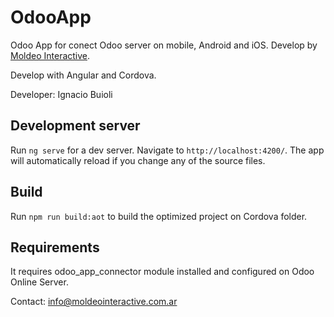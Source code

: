 # OdooApp

Odoo App for conect Odoo server on mobile, Android and iOS. Develop by [Moldeo Interactive](https://www.moldeointeractive.com.ar).

Develop with Angular and Cordova.

Developer: Ignacio Buioli

## Development server

Run `ng serve` for a dev server. Navigate to `http://localhost:4200/`. The app will automatically reload if you change any of the source files.

## Build

Run `npm run build:aot` to build the optimized project on Cordova folder.

## Requirements

It requires odoo_app_connector module installed and configured on Odoo Online Server.

Contact: info@moldeointeractive.com.ar
